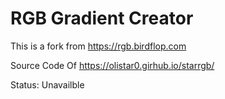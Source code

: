 # RGB Gradient Creator
This is a fork from https://rgb.birdflop.com

Source Code Of https://olistar0.girhub.io/starrgb/

Status: Unavailble

